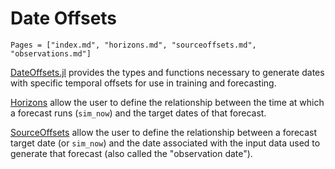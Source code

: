 # Date Offsets

```@contents
Pages = ["index.md", "horizons.md", "sourceoffsets.md", "observations.md"]
```

[DateOffsets.jl](https://gitlab.invenia.ca/invenia/DateOffsets.jl) provides the types and
functions necessary to generate dates with specific temporal offsets for use in training
and forecasting.

[Horizons](@ref) allow the user to define the relationship between the time at which a
forecast runs (`sim_now`) and the target dates of that forecast.

[SourceOffsets](@ref) allow the user to define the relationship between a forecast
target date (or `sim_now`) and the date associated with the input data used to generate
that forecast (also called the "observation date").

```@index
```
